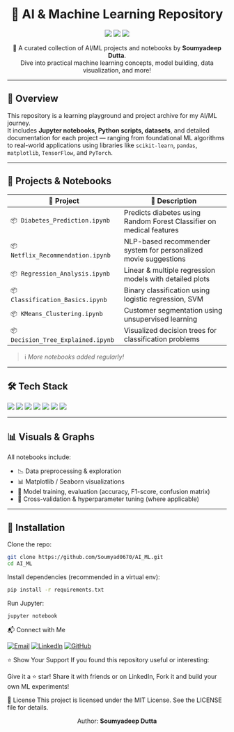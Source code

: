 <h1 align="center">🤖 AI & Machine Learning Repository</h1>

<p align="center">
  <img src="https://img.shields.io/github/languages/top/Soumyad0670/AI_ML?color=blue&style=flat-square"/>
  <img src="https://img.shields.io/github/stars/Soumyad0670/AI_ML?style=social"/>
  <img src="https://img.shields.io/github/forks/Soumyad0670/AI_ML?style=social"/>
</p>

<p align="center">
  🧠 A curated collection of AI/ML projects and notebooks by <strong>Soumyadeep Dutta</strong>.<br>
  Dive into practical machine learning concepts, model building, data visualization, and more!
</p>

---

## 📘 Overview

This repository is a learning playground and project archive for my AI/ML journey.  
It includes **Jupyter notebooks, Python scripts, datasets**, and detailed documentation for each project — ranging from foundational ML algorithms to real-world applications using libraries like `scikit-learn`, `pandas`, `matplotlib`, `TensorFlow`, and `PyTorch`.

---

## 🚀 Projects & Notebooks

| 📂 Project | 🧠 Description |
|-----------|----------------|
| `📦 Diabetes_Prediction.ipynb` | Predicts diabetes using Random Forest Classifier on medical features |
| `📦 Netflix_Recommendation.ipynb` | NLP-based recommender system for personalized movie suggestions |
| `📦 Regression_Analysis.ipynb` | Linear & multiple regression models with detailed plots |
| `📦 Classification_Basics.ipynb` | Binary classification using logistic regression, SVM |
| `📦 KMeans_Clustering.ipynb` | Customer segmentation using unsupervised learning |
| `📦 Decision_Tree_Explained.ipynb` | Visualized decision trees for classification problems |

> ℹ️ *More notebooks added regularly!*

---

## 🛠️ Tech Stack

<p align="left">
  <img src="https://img.shields.io/badge/Python-3.x-blue?style=flat-square&logo=python"/>
  <img src="https://img.shields.io/badge/Jupyter-Notebook-orange?style=flat-square&logo=jupyter"/>
  <img src="https://img.shields.io/badge/Numpy-grey?style=flat-square&logo=numpy"/>
  <img src="https://img.shields.io/badge/Pandas-grey?style=flat-square&logo=pandas"/>
  <img src="https://img.shields.io/badge/Scikit--Learn-yellow?style=flat-square&logo=scikit-learn"/>
  <img src="https://img.shields.io/badge/TensorFlow-orange?style=flat-square&logo=tensorflow"/>
  <img src="https://img.shields.io/badge/PyTorch-red?style=flat-square&logo=pytorch"/>
</p>

---

## 📊 Visuals & Graphs

All notebooks include:
- 📉 Data preprocessing & exploration
- 📊 Matplotlib / Seaborn visualizations
- 🧩 Model training, evaluation (accuracy, F1-score, confusion matrix)
- 🔁 Cross-validation & hyperparameter tuning (where applicable)

---

## 🧪 Installation

Clone the repo:
```bash
git clone https://github.com/Soumyad0670/AI_ML.git
cd AI_ML
```
Install dependencies (recommended in a virtual env):

```bash
pip install -r requirements.txt
```

Run Jupyter:

```bash
jupyter notebook
```

📬 Connect with Me
<p align="left"> <a href="mailto:soumyadeepdutta0670@gmail.com"><img src="https://img.shields.io/badge/Gmail-D14836?style=for-the-badge&logo=gmail&logoColor=white" alt="Email" /></a> <a href="https://www.linkedin.com/in/soumyadeep-dutta-609b66334"><img src="https://img.shields.io/badge/LinkedIn-blue?style=for-the-badge&logo=linkedin&logoColor=white" alt="LinkedIn" /></a> <a href="https://github.com/Soumyad0670"><img src="https://img.shields.io/badge/GitHub-100000?style=for-the-badge&logo=github&logoColor=white" alt="GitHub" /></a> </p>


⭐️ Show Your Support
If you found this repository useful or interesting:

Give it a ⭐️ star! Share it with friends or on LinkedIn, Fork it and build your own ML experiments!

📄 License
This project is licensed under the MIT License.
See the LICENSE file for details.


<p align="center"> Author: <strong>Soumyadeep Dutta</strong> </p>

